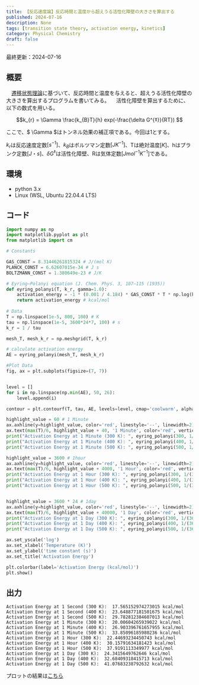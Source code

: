 ```yaml
---
title: 【反応速度論】反応時間と温度から超えうる活性化障壁の大きさを算出する
published: 2024-07-16
description: None
tags: [transition state theory, activation energy, kinetics]
category: Physical Chemistry
draft: false
---
```

最終更新：2024-07-16

## 概要

　[遷移状態理論](https://en.wikipedia.org/wiki/Transition_state_theory)に基づいて、反応時間と温度を与えると、超えうる活性化障壁の大きさを算出するプログラムを書いてみる。
　活性化障壁を算出するために、以下の数式を用いる。

$$k_{r} = \Gamma \frac{k_{B}T}{h} exp(-\frac{\delta G^{‡}}{RT}) $$


ここで、$ \Gamma $はトンネル効果の補正項である。今回は1とする。

$k_{r}$は反応速度定数$[s^{-1} ]$、$k_{B}$はボルツマン定数$[J K^{-1}]$、Tは絶対温度$[K ]$、hはプランク定数$[J・s ]$、$\delta G^{‡}$は活性化障壁、Rは気体定数$[J mol^{-1} K^{-1} ]$である。


## 環境
 - python 3.x 
 - Linux (WSL, Ubuntu 22.04.4 LTS)

## コード


```python
import numpy as np
import matplotlib.pyplot as plt
from matplotlib import cm

# Constants

GAS_CONST = 8.31446261815324 # J/(mol K)
PLANCK_CONST = 6.62607015e-34 # J s
BOLTZMANN_CONST = 1.380649e-23 # J/K

# Eyring–Polanyi equation (J. Chem. Phys. 3, 107–115 (1935))
def eyring_polanyi(T, k_r, gamma=1.0):
    activation_energy = -1 * (0.001 / 4.184) * GAS_CONST * T * np.log(k_r * PLANCK_CONST / (T * BOLTZMANN_CONST * gamma))
    return activation_energy # kcal/mol
 
# Data
T = np.linspace(1e-5, 800, 100) # K
tau = np.linspace(1e-5, 3600*24*7, 100) # s
k_r = 1 / tau

mesh_T, mesh_k_r = np.meshgrid(T, k_r)

# calculate activation energy
AE = eyring_polanyi(mesh_T, mesh_k_r)

#Plot Data
fig, ax = plt.subplots(figsize=(7, 7))


level = []
for i in np.linspace(np.min(AE), 50, 26):
    level.append(i)

contour = plt.contourf(T, tau, AE, levels=level, cmap='coolwarm', alpha=0.8, vmax=50, vmin=np.min(AE))

highlight_value = 60 # 1 Minute   
ax.axhline(y=highlight_value, color='red', linestyle='--', linewidth=2)
ax.text(max(T)/6, highlight_value + 40, '1 Minute', color='red', verticalalignment='center')
print("Activation Energy at 1 Minute (300 K): ", eyring_polanyi(300, 1/60), "kcal/mol")
print("Activation Energy at 1 Minute (400 K): ", eyring_polanyi(400, 1/60), "kcal/mol")
print("Activation Energy at 1 Minute (500 K): ", eyring_polanyi(500, 1/60), "kcal/mol")

highlight_value = 3600 # 1hour
ax.axhline(y=highlight_value, color='red', linestyle='--', linewidth=2)
ax.text(max(T)/6, highlight_value + 4000, '1 Hour', color='red', verticalalignment='center')
print("Activation Energy at 1 Hour (300 K): ", eyring_polanyi(300, 1/(3600)), "kcal/mol")
print("Activation Energy at 1 Hour (400 K): ", eyring_polanyi(400, 1/(3600)), "kcal/mol")
print("Activation Energy at 1 Hour (500 K): ", eyring_polanyi(500, 1/(3600)), "kcal/mol")


highlight_value = 3600 * 24 # 1day
ax.axhline(y=highlight_value, color='red', linestyle='--', linewidth=2)
ax.text(max(T)/6, highlight_value + 40000, '1 Day', color='red', verticalalignment='center')
print("Activation Energy at 1 Day (300 K): ", eyring_polanyi(300, 1/(3600*24)), "kcal/mol")
print("Activation Energy at 1 Day (400 K): ", eyring_polanyi(400, 1/(3600*24)), "kcal/mol")
print("Activation Energy at 1 Day (500 K): ", eyring_polanyi(500, 1/(3600*24)), "kcal/mol")

ax.set_yscale('log')
ax.set_xlabel('Temperature (K)')
ax.set_ylabel('time constant (s)')
ax.set_title('Activation Energy')

plt.colorbar(label='Activation Energy (kcal/mol)')
plt.show()
```

## 出力


```
Activation Energy at 1 Second (300 K):  17.565152974273015 kcal/mol
Activation Energy at 1 Second (400 K):  23.648877181501675 kcal/mol
Activation Energy at 1 Second (500 K):  29.782812384607013 kcal/mol
Activation Energy at 1 Minute (300 K):  20.00604265939022 kcal/mol
Activation Energy at 1 Minute (400 K):  26.903396761657955 kcal/mol
Activation Energy at 1 Minute (500 K):  33.85096185980236 kcal/mol
Activation Energy at 1 Hour (300 K):  22.44693234450743 kcal/mol
Activation Energy at 1 Hour (400 K):  30.15791634181423 kcal/mol
Activation Energy at 1 Hour (500 K):  37.9191113349977 kcal/mol
Activation Energy at 1 Day (300 K):  24.3415649762646 kcal/mol
Activation Energy at 1 Day (400 K):  32.68409318415713 kcal/mol
Activation Energy at 1 Day (500 K):  41.07683238792632 kcal/mol
```


プロットの結果は[こちら](https://github.com/ss0832/ss0832.github.io/blob/main/src/content/posts/posting_202407016_01/Figure_1.png)


